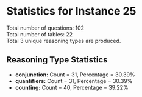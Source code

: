 # Statistics for Instance 25<br/>
Total number of questions: 102<br/>
Total number of tables: 22<br/>
Total 3 unique reasoning types are produced.<br/>
## Reasoning Type Statistics<br/>
- **conjunction:** Count = 31, Percentage = 30.39%<br/>
- **quantifiers:** Count = 31, Percentage = 30.39%<br/>
- **counting:** Count = 40, Percentage = 39.22%<br/>
